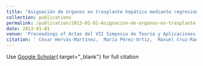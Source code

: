 ```yaml
---
title: "Asignación de órganos en trasplante hepático mediante regresión ordinal"
collection: publications
permalink: /publication/2013-01-01-Asignacion-de-organos-en-trasplante-hepatico-mediante-regresion-ordinal
date: 2013-01-01
venue: 'Proceedings of Actas del VII Simposio de Teoría y Aplicaciones de Minería de Datos (TAMIDA2013), XV Conferencia de la Asociación Española para la Inteligencia Artificial (CAEPIA 2013)'
citation: ' César Hervás-Martínez,  María Pérez-Ortiz,  Manuel Cruz-Ramírez,  Pedro Antonio Gutiérrez, &quot;Asignación de órganos en trasplante hepático mediante regresión ordinal.&quot; Proceedings of Actas del VII Simposio de Teoría y Aplicaciones de Minería de Datos (TAMIDA2013), XV Conferencia de la Asociación Española para la Inteligencia Artificial (CAEPIA 2013), 2013, Madrid (Spain), pp.1343-1352.'
---
```

Use [Google Scholar](https://scholar.google.com/scholar?q=Asignacion+de+organos+en+trasplante+hepatico+mediante+regresion+ordinal){:target="_blank"} for full citation